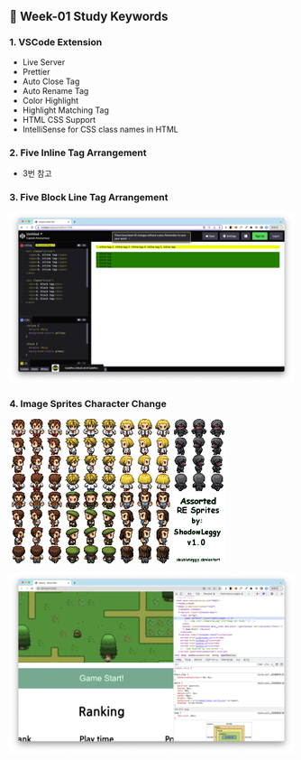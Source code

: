 ## 🔖 Week-01 Study Keywords

### 1. VSCode Extension

- Live Server
- Prettier
- Auto Close Tag
- Auto Rename Tag
- Color Highlight
- Highlight Matching Tag
- HTML CSS Support
- IntelliSense for CSS class names in HTML

### 2. Five Inline Tag Arrangement

- 3번 참고

### 3. Five Block Line Tag Arrangement

![](/images/inline_block_arrangement.png)

### 4. Image Sprites Character Change

![](/images/custom_image_sprite.png)

![](/images/custom_image_sprite_apply.png)
